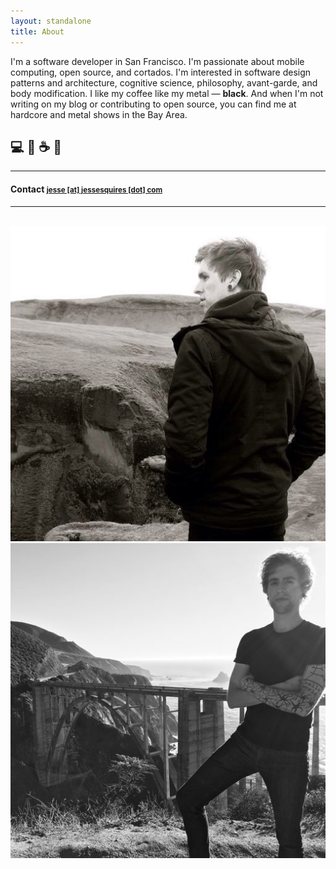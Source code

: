 ```yaml
---
layout: standalone
title: About
---
```


I'm a software developer in San Francisco. I'm passionate about mobile computing, open source, and cortados.
I'm interested in software design patterns and architecture, cognitive science, philosophy, avant-garde, and body modification.
I like my coffee like my metal &mdash; **black**.
And when I'm not writing on my blog or contributing to open source, you can find me at hardcore and metal shows in the Bay Area.

<h2 class="text-center">💻 📱 ☕ 🤘</h2>

<hr>
<h4 class="text-muted text-center">Contact <small><a href="mailto:jesse@jessesquires.com">jesse [at] jessesquires [dot] com</a></small></h4>
<hr>
<br/>

<div class="col-xs-6 col-xs-offset-0 col-sm-6 col-sm-offset-0 col-md-6 col-md-offset-0">
<a href="/img/avatar_iceland.jpg">
    <img class="img-thumbnail img-responsive center" src="/img/avatar_iceland.jpg" title="Jesse Squires" alt="Jesse Squires"/>
</a>
</div>

<div class="col-xs-6 col-xs-offset-0 col-sm-6 col-sm-offset-0 col-md-6 col-md-offset-0">
<a href="/img/avatar_bixby.jpg">
    <img class="img-thumbnail img-responsive center" src="/img/avatar_bixby.jpg" title="Jesse Squires" alt="Jesse Squires"/>
</a>
</div>
